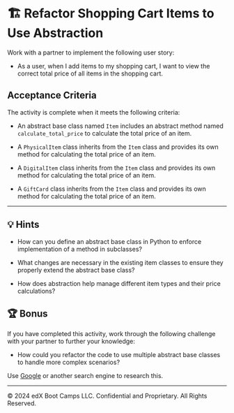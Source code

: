 # 🏗️ Refactor Shopping Cart Items to Use Abstraction

Work with a partner to implement the following user story:

* As a user, when I add items to my shopping cart, I want to view the correct total price of all items in the shopping cart.

## Acceptance Criteria

The activity is complete when it meets the following criteria:

* An abstract base class named `Item` includes an abstract method named `calculate_total_price` to calculate the total price of an item.

* A `PhysicalItem` class inherits from the `Item` class and provides its own method for calculating the total price of an item.

* A `DigitalItem` class inherits from the `Item` class and provides its own method for calculating the total price of an item.

* A `GiftCard` class inherits from the `Item` class and provides its own method for calculating the total price of an item.

---

## 💡 Hints

* How can you define an abstract base class in Python to enforce implementation of a method in subclasses?

* What changes are necessary in the existing item classes to ensure they properly extend the abstract base class?

* How does abstraction help manage different item types and their price calculations?

## 🏆 Bonus

If you have completed this activity, work through the following challenge with your partner to further your knowledge:

* How could you refactor the code to use multiple abstract base classes to handle more complex scenarios?

Use [Google](https://www.google.com) or another search engine to research this.

---

© 2024 edX Boot Camps LLC. Confidential and Proprietary. All Rights Reserved.
